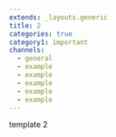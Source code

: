```yaml
---
extends: _layouts.generic
title: 2
categories: true
category1: important
channels:
  - general
  - example
  - example
  - example
  - example
  - example
---
```


template 2

